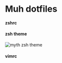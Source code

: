 Muh dotfiles
====

#### zshrc

#### zsh theme

![myth zsh theme](https://i.imgur.com/xlF43AN.png "myth zsh theme")

#### vimrc


